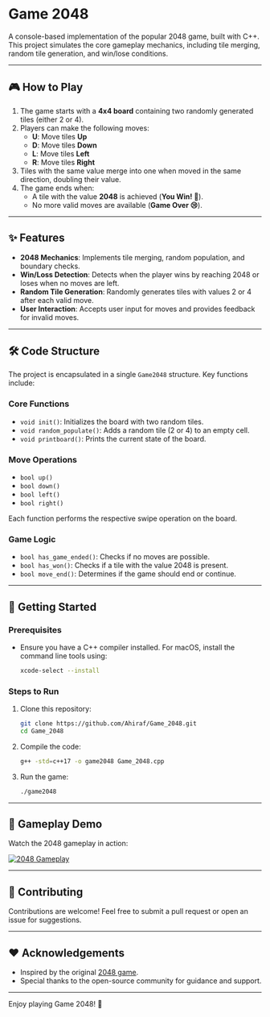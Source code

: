 # Game 2048

A console-based implementation of the popular 2048 game, built with C++. This project simulates the core gameplay mechanics, including tile merging, random tile generation, and win/lose conditions.

---

## 🎮 How to Play

1. The game starts with a **4x4 board** containing two randomly generated tiles (either 2 or 4).
2. Players can make the following moves:
   - **U**: Move tiles **Up**
   - **D**: Move tiles **Down**
   - **L**: Move tiles **Left**
   - **R**: Move tiles **Right**
3. Tiles with the same value merge into one when moved in the same direction, doubling their value.
4. The game ends when:
   - A tile with the value **2048** is achieved (**You Win! 🎉**).
   - No more valid moves are available (**Game Over 😢**).

---

## ✨ Features

- **2048 Mechanics**: Implements tile merging, random population, and boundary checks.
- **Win/Loss Detection**: Detects when the player wins by reaching 2048 or loses when no moves are left.
- **Random Tile Generation**: Randomly generates tiles with values 2 or 4 after each valid move.
- **User Interaction**: Accepts user input for moves and provides feedback for invalid moves.

---

## 🛠️ Code Structure

The project is encapsulated in a single `Game2048` structure. Key functions include:

### Core Functions
- `void init()`: Initializes the board with two random tiles.
- `void random_populate()`: Adds a random tile (2 or 4) to an empty cell.
- `void printboard()`: Prints the current state of the board.

### Move Operations
- `bool up()`
- `bool down()`
- `bool left()`
- `bool right()`

Each function performs the respective swipe operation on the board.

### Game Logic
- `bool has_game_ended()`: Checks if no moves are possible.
- `bool has_won()`: Checks if a tile with the value 2048 is present.
- `bool move_end()`: Determines if the game should end or continue.

---

## 🚀 Getting Started

### Prerequisites

- Ensure you have a C++ compiler installed. For macOS, install the command line tools using:
  ```bash
  xcode-select --install
  ```

### Steps to Run

1. Clone this repository:
   ```bash
   git clone https://github.com/Ahiraf/Game_2048.git
   cd Game_2048
   ```
2. Compile the code:
   ```bash
   g++ -std=c++17 -o game2048 Game_2048.cpp
   ```
3. Run the game:
   ```bash
   ./game2048
   ```

---

## 🎥 Gameplay Demo

Watch the 2048 gameplay in action:

[![2048 Gameplay](https://youtu.be/GRJFz3mAGac)](https://youtu.be/GRJFz3mAGac)

---




## 🤝 Contributing

Contributions are welcome! Feel free to submit a pull request or open an issue for suggestions.

---


## ❤️ Acknowledgements

- Inspired by the original [2048 game](https://play2048.co/).
- Special thanks to the open-source community for guidance and support.

---

Enjoy playing Game 2048! 🚀

